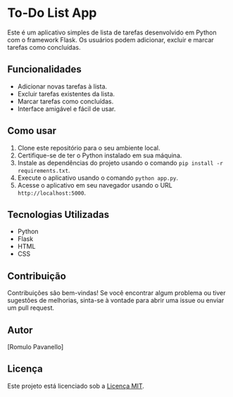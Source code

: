 # To-Do List App

Este é um aplicativo simples de lista de tarefas desenvolvido em Python com o framework Flask. Os usuários podem adicionar, excluir e marcar tarefas como concluídas.

## Funcionalidades

- Adicionar novas tarefas à lista.
- Excluir tarefas existentes da lista.
- Marcar tarefas como concluídas.
- Interface amigável e fácil de usar.

## Como usar

1. Clone este repositório para o seu ambiente local.
2. Certifique-se de ter o Python instalado em sua máquina.
3. Instale as dependências do projeto usando o comando `pip install -r requirements.txt`.
4. Execute o aplicativo usando o comando `python app.py`.
5. Acesse o aplicativo em seu navegador usando o URL `http://localhost:5000`.

## Tecnologias Utilizadas

- Python
- Flask
- HTML
- CSS

## Contribuição

Contribuições são bem-vindas! Se você encontrar algum problema ou tiver sugestões de melhorias, sinta-se à vontade para abrir uma issue ou enviar um pull request.

## Autor

[Romulo Pavanello]

## Licença

Este projeto está licenciado sob a [Licença MIT](LICENSE).

